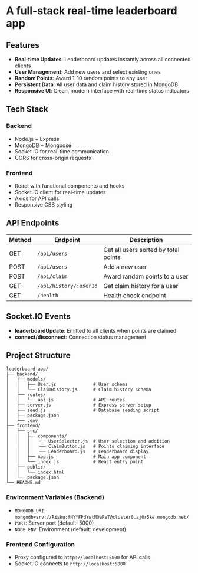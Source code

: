 # A full-stack real-time leaderboard app

## Features

- **Real-time Updates**: Leaderboard updates instantly across all connected clients
- **User Management**: Add new users and select existing ones
- **Random Points**: Award 1-10 random points to any user
- **Persistent Data**: All user data and claim history stored in MongoDB
- **Responsive UI**: Clean, modern interface with real-time status indicators

## Tech Stack

### Backend

- Node.js + Express
- MongoDB + Mongoose
- Socket.IO for real-time communication
- CORS for cross-origin requests

### Frontend

- React with functional components and hooks
- Socket.IO client for real-time updates
- Axios for API calls
- Responsive CSS styling

## API Endpoints

| Method | Endpoint               | Description                          |
| ------ | ---------------------- | ------------------------------------ |
| GET    | `/api/users`           | Get all users sorted by total points |
| POST   | `/api/users`           | Add a new user                       |
| POST   | `/api/claim`           | Award random points to a user        |
| GET    | `/api/history/:userId` | Get claim history for a user         |
| GET    | `/health`              | Health check endpoint                |

## Socket.IO Events

- **leaderboardUpdate**: Emitted to all clients when points are claimed
- **connect/disconnect**: Connection status management

## Project Structure

```
leaderboard-app/
├── backend/
│   ├── models/
│   │   ├── User.js              # User schema
│   │   └── ClaimHistory.js      # Claim history schema
│   ├── routes/
│   │   └── api.js               # API routes
│   ├── server.js                # Express server setup
│   ├── seed.js                  # Database seeding script
│   ├── package.json
│   └── .env
├── frontend/
│   ├── src/
│   │   ├── components/
│   │   │   ├── UserSelector.js  # User selection and addition
│   │   │   ├── ClaimButton.js   # Points claiming interface
│   │   │   └── Leaderboard.js   # Leaderboard display
│   │   ├── App.js               # Main app component
│   │   └── index.js             # React entry point
│   ├── public/
│   │   └── index.html
│   └── package.json
└── README.md
```

### Environment Variables (Backend)

- `MONGODB_URI`: `mongodb+srv://Rishu:fHYYFPdYwtMQeReT@cluster0.aj0r5ke.mongodb.net/`
- `PORT`: Server port (default: 5000)
- `NODE_ENV`: Environment (default: development)

### Frontend Configuration

- Proxy configured to `http://localhost:5000` for API calls
- Socket.IO connects to `http://localhost:5000`
